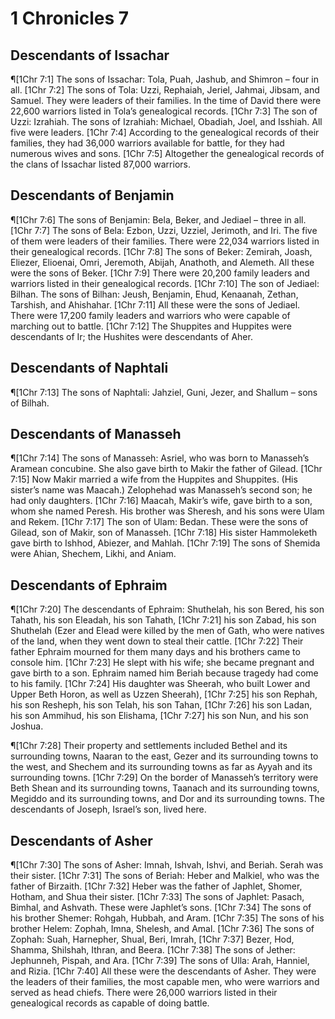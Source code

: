 # 1 Chronicles 7

## Descendants of Issachar
¶[1Chr 7:1] The sons of Issachar: Tola, Puah, Jashub, and Shimron – four in all.
[1Chr 7:2] The sons of Tola: Uzzi, Rephaiah, Jeriel, Jahmai, Jibsam, and Samuel. They were leaders of their families. In the time of David there were 22,600 warriors listed in Tola’s genealogical records.
[1Chr 7:3] The son of Uzzi: Izrahiah. The sons of Izrahiah: Michael, Obadiah, Joel, and Isshiah. All five were leaders.
[1Chr 7:4] According to the genealogical records of their families, they had 36,000 warriors available for battle, for they had numerous wives and sons.
[1Chr 7:5] Altogether the genealogical records of the clans of Issachar listed 87,000 warriors.

## Descendants of Benjamin
¶[1Chr 7:6] The sons of Benjamin: Bela, Beker, and Jediael – three in all.
[1Chr 7:7] The sons of Bela: Ezbon, Uzzi, Uzziel, Jerimoth, and Iri. The five of them were leaders of their families. There were 22,034 warriors listed in their genealogical records.
[1Chr 7:8] The sons of Beker: Zemirah, Joash, Eliezer, Elioenai, Omri, Jeremoth, Abijah, Anathoth, and Alemeth. All these were the sons of Beker.
[1Chr 7:9] There were 20,200 family leaders and warriors listed in their genealogical records.
[1Chr 7:10] The son of Jediael: Bilhan. The sons of Bilhan: Jeush, Benjamin, Ehud, Kenaanah, Zethan, Tarshish, and Ahishahar.
[1Chr 7:11] All these were the sons of Jediael. There were 17,200 family leaders and warriors who were capable of marching out to battle.
[1Chr 7:12] The Shuppites and Huppites were descendants of Ir; the Hushites were descendants of Aher.

## Descendants of Naphtali
¶[1Chr 7:13] The sons of Naphtali: Jahziel, Guni, Jezer, and Shallum – sons of Bilhah.

## Descendants of Manasseh
¶[1Chr 7:14] The sons of Manasseh: Asriel, who was born to Manasseh’s Aramean concubine. She also gave birth to Makir the father of Gilead.
[1Chr 7:15] Now Makir married a wife from the Huppites and Shuppites. (His sister’s name was Maacah.) Zelophehad was Manasseh’s second son; he had only daughters.
[1Chr 7:16] Maacah, Makir’s wife, gave birth to a son, whom she named Peresh. His brother was Sheresh, and his sons were Ulam and Rekem.
[1Chr 7:17] The son of Ulam: Bedan. These were the sons of Gilead, son of Makir, son of Manasseh.
[1Chr 7:18] His sister Hammoleketh gave birth to Ishhod, Abiezer, and Mahlah.
[1Chr 7:19] The sons of Shemida were Ahian, Shechem, Likhi, and Aniam.

## Descendants of Ephraim
¶[1Chr 7:20] The descendants of Ephraim: Shuthelah, his son Bered, his son Tahath, his son Eleadah, his son Tahath,
[1Chr 7:21] his son Zabad, his son Shuthelah (Ezer and Elead were killed by the men of Gath, who were natives of the land, when they went down to steal their cattle.
[1Chr 7:22] Their father Ephraim mourned for them many days and his brothers came to console him.
[1Chr 7:23] He slept with his wife; she became pregnant and gave birth to a son. Ephraim named him Beriah because tragedy had come to his family.
[1Chr 7:24] His daughter was Sheerah, who built Lower and Upper Beth Horon, as well as Uzzen Sheerah),
[1Chr 7:25] his son Rephah, his son Resheph, his son Telah, his son Tahan,
[1Chr 7:26] his son Ladan, his son Ammihud, his son Elishama,
[1Chr 7:27] his son Nun, and his son Joshua.

¶[1Chr 7:28] Their property and settlements included Bethel and its surrounding towns, Naaran to the east, Gezer and its surrounding towns to the west, and Shechem and its surrounding towns as far as Ayyah and its surrounding towns.
[1Chr 7:29] On the border of Manasseh’s territory were Beth Shean and its surrounding towns, Taanach and its surrounding towns, Megiddo and its surrounding towns, and Dor and its surrounding towns. The descendants of Joseph, Israel’s son, lived here.

## Descendants of Asher
¶[1Chr 7:30] The sons of Asher: Imnah, Ishvah, Ishvi, and Beriah. Serah was their sister.
[1Chr 7:31] The sons of Beriah: Heber and Malkiel, who was the father of Birzaith.
[1Chr 7:32] Heber was the father of Japhlet, Shomer, Hotham, and Shua their sister.
[1Chr 7:33] The sons of Japhlet: Pasach, Bimhal, and Ashvath. These were Japhlet’s sons.
[1Chr 7:34] The sons of his brother Shemer: Rohgah, Hubbah, and Aram.
[1Chr 7:35] The sons of his brother Helem: Zophah, Imna, Shelesh, and Amal.
[1Chr 7:36] The sons of Zophah: Suah, Harnepher, Shual, Beri, Imrah,
[1Chr 7:37] Bezer, Hod, Shamma, Shilshah, Ithran, and Beera.
[1Chr 7:38] The sons of Jether: Jephunneh, Pispah, and Ara.
[1Chr 7:39] The sons of Ulla: Arah, Hanniel, and Rizia.
[1Chr 7:40] All these were the descendants of Asher. They were the leaders of their families, the most capable men, who were warriors and served as head chiefs. There were 26,000 warriors listed in their genealogical records as capable of doing battle.
